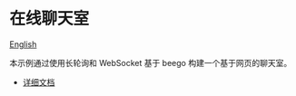 # 在线聊天室

[English](./README.md)

本示例通过使用长轮询和 WebSocket 基于 beego 构建一个基于网页的聊天室。

- [详细文档](https://beego.me/docs/examples/chat.md)
